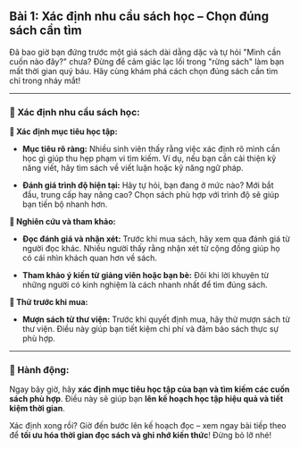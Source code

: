 ## Bài 1: Xác định nhu cầu sách học – Chọn đúng sách cần tìm

Đã bao giờ bạn đứng trước một giá sách dài dằng dặc và tự hỏi "Mình cần cuốn nào đây?" chưa? Đừng để cảm giác lạc lối trong "rừng sách" làm bạn mất thời gian quý báu. Hãy cùng khám phá cách chọn đúng sách cần tìm chỉ trong nháy mắt!

---

### 📌 Xác định nhu cầu sách học:

**🔹 Xác định mục tiêu học tập:**

- **Mục tiêu rõ ràng:** Nhiều sinh viên thấy rằng việc xác định rõ mình cần học gì giúp thu hẹp phạm vi tìm kiếm. Ví dụ, nếu bạn cần cải thiện kỹ năng viết, hãy tìm sách về viết luận hoặc kỹ năng ngữ pháp.

- **Đánh giá trình độ hiện tại:** Hãy tự hỏi, bạn đang ở mức nào? Mới bắt đầu, trung cấp hay nâng cao? Chọn sách phù hợp với trình độ sẽ giúp bạn tiến bộ nhanh hơn.

**🔹 Nghiên cứu và tham khảo:**

- **Đọc đánh giá và nhận xét:** Trước khi mua sách, hãy xem qua đánh giá từ người đọc khác. Nhiều người thấy rằng nhận xét từ cộng đồng giúp họ có cái nhìn khách quan hơn về sách.

- **Tham khảo ý kiến từ giảng viên hoặc bạn bè:** Đôi khi lời khuyên từ những người có kinh nghiệm là cách nhanh nhất để tìm đúng sách.

**🔹 Thử trước khi mua:**

- **Mượn sách từ thư viện:** Trước khi quyết định mua, hãy thử mượn sách từ thư viện. Điều này giúp bạn tiết kiệm chi phí và đảm bảo sách thực sự phù hợp.

---

### 🚀 Hành động:

Ngay bây giờ, hãy **xác định mục tiêu học tập của bạn và tìm kiếm các cuốn sách phù hợp**. Điều này sẽ giúp bạn **lên kế hoạch học tập hiệu quả và tiết kiệm thời gian**.

Xác định xong rồi? Giờ đến bước lên kế hoạch đọc – xem ngay bài tiếp theo để **tối ưu hóa thời gian đọc sách và ghi nhớ kiến thức**! Đừng bỏ lỡ nhé!